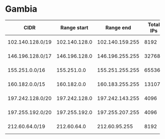 # Gambia

CIDR               | Range start     | Range end       | Total IPs  | Assign date | Owner
------------------ | --------------- | --------------- | ---------- | ----------- | -----
102.140.128.0/19   | 102.140.128.0   | 102.140.159.255 | 8192       | 2018-06-25  | 
146.196.128.0/17   | 146.196.128.0   | 146.196.255.255 | 32768      | 2016-04-19  | 
155.251.0.0/16     | 155.251.0.0     | 155.251.255.255 | 65536      | 2016-04-19  | 
160.182.0.0/15     | 160.182.0.0     | 160.183.255.255 | 131072     | 2016-04-19  | 
197.242.128.0/20   | 197.242.128.0   | 197.242.143.255 | 4096       | 2012-03-15  | 
197.255.192.0/20   | 197.255.192.0   | 197.255.207.255 | 4096       | 2011-04-26  | 
212.60.64.0/19     | 212.60.64.0     | 212.60.95.255   | 8192       | 1998-06-12  | 
